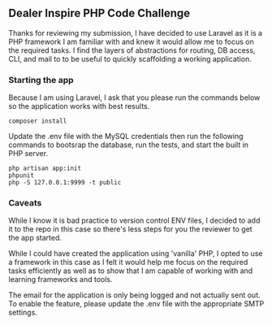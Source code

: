 ## Dealer Inspire PHP Code Challenge

Thanks for reviewing my submission, I have decided to use Laravel as it is a PHP framework I am familiar with
and knew it would allow me to focus on the required tasks. I find the layers of abstractions for routing, DB access, CLI, and mail
to to be useful to quickly scaffolding a working application.

### Starting the app
Because I am using Laravel, I ask that you please run the commands below so the application
works with best results. 

`composer install`

Update the .env file with the MySQL credentials
then run the following commands to bootsrap the database, run the tests, and start the built in PHP server.

```
php artisan app:init
phpunit
php -S 127.0.0.1:9999 -t public
```

### Caveats
While I know it is bad practice to version control ENV files, I decided to add it to the repo
in this case so there's less steps for you the reviewer to get the app started. 

While I could have created the application using 'vanilla' PHP, I opted to use a framework in this case as I felt it
would help me focus on the required tasks efficiently as well as to show that I am capable of working with and learning
frameworks and tools.

The email for the application is only being logged and not actually sent out. To enable the feature, please
update the .env file with the appropriate SMTP settings.



